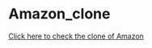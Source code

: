 # Amazon_clone
<a href="https://yashikavishwakarma.github.io/Amazon_clone/">Click here to check the clone of Amazon</a>
